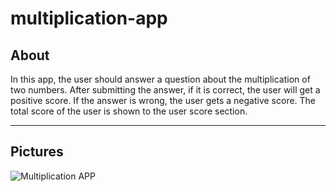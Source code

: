 # multiplication-app
## About
In this app, the user should answer a question about the multiplication of two numbers. After submitting the answer, if it is correct, the user will get a positive score. If the answer is wrong, the user gets a negative score. The total score of the user is shown to the user score section.
***
## Pictures
![Multiplication APP](https://github.com/arimoa/multiplication-app/assets/134084996/be0514e8-fd22-4355-b4ad-d9358d10ffa3)

